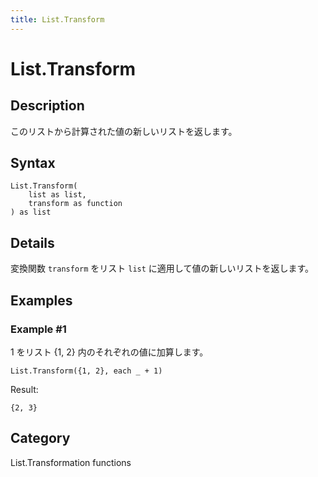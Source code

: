 ```yaml
---
title: List.Transform
---
```


# List.Transform


## Description

このリストから計算された値の新しいリストを返します。


## Syntax

```powerquery
List.Transform(
    list as list,
    transform as function
) as list
```


## Details

変換関数 <code>transform</code> をリスト <code>list</code> に適用して値の新しいリストを返します。


## Examples

### Example #1 
1 をリスト \{1, 2} 内のそれぞれの値に加算します。
```powerquery
List.Transform({1, 2}, each _ + 1)
```

Result: 
```powerquery
{2, 3}
```




## Category
List.Transformation functions
